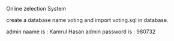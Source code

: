 Online zelection System


create a database name voting and import voting.sql in database.

admin naame is : Kamrul Hasan
admin password is : 980732